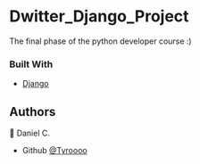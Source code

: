 # Dwitter_Django_Project
The final phase of the python developer course :) 

### Built With

* [Django](https://www.djangoproject.com/)


## Authors

👤 Daniel C.


- Github  [@Tyroooo](https://github.com/Tyroooo)

